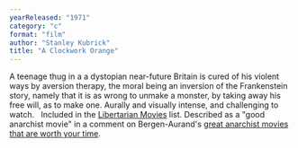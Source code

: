 ```yaml
---
yearReleased: "1971"
category: "c"
format: "film"
author: "Stanley Kubrick"
title: "A Clockwork Orange"
---
```

A teenage thug in a a dystopian near-future  Britain is cured of his violent ways by aversion therapy, the moral  being an inversion of the Frankenstein story, namely that it is as  wrong to unmake a monster, by taking away his free will, as to make  one. Aurally and visually intense, and challenging to watch.
 
Included in the <a href="http://libertarianmovies.net/"> Libertarian Movies</a> list. Described as a "good anarchist movie"  in a comment on Bergen-Aurand's <a href="http://www.tasteofcinema.com/2015/20-great-anarchist-movies-that-are-worth-your-time/2/">great anarchist movies that are worth your time</a>.